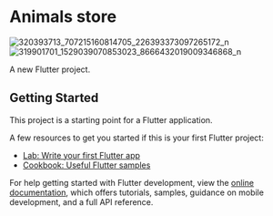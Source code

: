 # Animals store

![320393713_707215160814705_226393373097265172_n](https://user-images.githubusercontent.com/118140265/208997903-d7a6ce0d-fbf1-4c8d-a2ab-29226e4233e3.jpg)
![319901701_1529039070853023_8666432019009346868_n](https://user-images.githubusercontent.com/118140265/208997841-a1938ee7-ae74-4832-81ed-431be04dab84.jpg)

A new Flutter project.

## Getting Started

This project is a starting point for a Flutter application.

A few resources to get you started if this is your first Flutter project:

- [Lab: Write your first Flutter app](https://docs.flutter.dev/get-started/codelab)
- [Cookbook: Useful Flutter samples](https://docs.flutter.dev/cookbook)

For help getting started with Flutter development, view the
[online documentation](https://docs.flutter.dev/), which offers tutorials,
samples, guidance on mobile development, and a full API reference.
